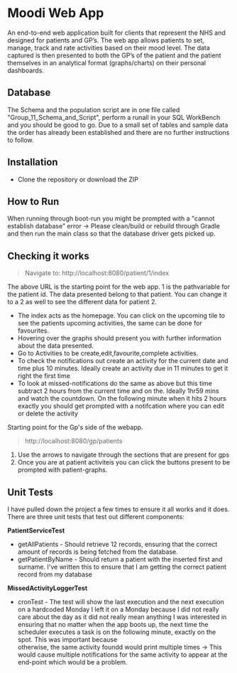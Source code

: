 # Moodi Web App

An end-to-end web application built for clients that represent the NHS and designed for patients and GP’s. The web app allows
patients to set, manage, track and rate activities based on their mood level. The data captured is then presented to both the GP’s of
the patient and the patient themselves in an analytical format (graphs/charts) on their personal dashboards.

## Database

The Schema and the population script are in one file called "Group_11_Schema_and_Script", perform a runall in your SQL
WorkBench and you should be good to go. Due to a small set of tables and sample data the order has already been established and there are no further instructions to follow.

## Installation

* Clone the repository or download the ZIP 

## How to Run

When running through boot-run you might be prompted with a "cannot establish database" error -> Please clean/build or rebuild through
Gradle and then run the main class so that the database driver gets picked up. 


## Checking it works

> Navigate to: http://localhost:8080/patient/1/index 
	
The above URL is the starting point for the web app. 1 is the pathvariable for the patient id. The data presented belong to that patient. You can
change it to a 2 as well to see the different data for patient 2. 

* The index acts as the homepage. You can click on the upcoming tile to see the patients upcoming activities, the same can be done for favourites.
* Hovering over the graphs should present you with further information about the data presented.
* Go to Activities to be create,edit,favourite,complete activities.
* To check the notifications out create an activity for the current date and time plus 10 minutes. Ideally create an activity due in 11 minutes to
get it right the first time
* To look at missed-notifications do the same as above but this time subtract 2 hours from the current time and on the. Ideally 1hr59 mins and
watch the countdown. On the following minute when it hits 2 hours exactly you should get prompted with a notifcation where you can edit or delete
the activity

Starting point for the Gp's side of the webapp.

> http://localhost:8080/gp/patients 


1. Use the arrows to navigate through the sections that are present for gps
2. Once you are at patient activiteis you can click the buttons present to be prompted with patient-graphs.

## Unit Tests

I have pulled down the project a few times to ensure it all works and it does. There are three unit tests that test out
different components:

**PatientServiceTest**

* getAllPatients - Should retrieve 12 records, ensuring that the correct amount of records is 
being fetched from the database.
* getPatientByName - Should return a patient with the inserted first and surname. I've written
this to ensure that I am getting the correct patient record from my database

**MissedActivityLoggerTest** 

* cronTest - The test will show the last execution and the next execution on a hardcoded Monday
I left it on a Monday because I did not really care about the day as it did not really mean anything
I was interested in ensuring that no matter when the app boots up, the next time the scheduler 
executes a task is on the following minute, exactly on the spot. This was important because  
otherwise, the same activity foundd would print multiple times -> This would cause multiple 
notifications for the same activity to appear at the end-point which would be a problem.


